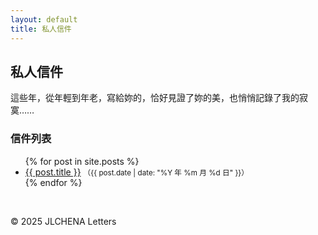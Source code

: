 ```yaml
---
layout: default
title: 私人信件
---
```



## 私人信件

這些年，從年輕到年老，寫給妳的，恰好見證了妳的美，也悄悄記錄了我的寂寞……

### 信件列表

<ul>
  {% for post in site.posts %}
    <li>
      <a href="{{ post.url }}">{{ post.title }}</a>
      <small>（{{ post.date | date: "%Y 年 %m 月 %d 日" }}）</small>
    </li>
  {% endfor %}
</ul>

<br>
<p>© 2025 JLCHENA Letters</p>
